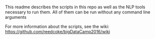 This readme describes the scripts in this repo as well as the NLP tools necessary to run them.
All of them can be run without any command line arguments

For more information about the scripts, see the wiki: https://github.com/reedcoke/bigDataCamp2016/wiki
